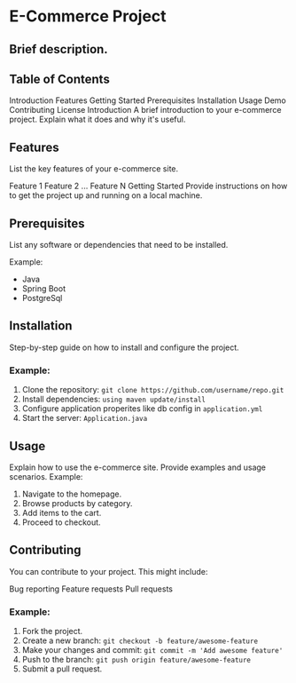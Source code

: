 # E-Commerce Project
 

## Brief description.

## Table of Contents
Introduction
Features
Getting Started
Prerequisites
Installation
Usage
Demo
Contributing
License
Introduction
A brief introduction to your e-commerce project. Explain what it does and why it's useful.

## Features
List the key features of your e-commerce site.

Feature 1
Feature 2
...
Feature N
Getting Started
Provide instructions on how to get the project up and running on a local machine.

## Prerequisites
List any software or dependencies that need to be installed.

Example:
- Java
- Spring Boot
- PostgreSql

## Installation
Step-by-step guide on how to install and configure the project.

### Example:
1. Clone the repository: `git clone https://github.com/username/repo.git`
2. Install dependencies: `using maven update/install`
3. Configure application properites like db config in `application.yml`
4. Start the server: `Application.java`

## Usage
Explain how to use the e-commerce site. Provide examples and usage scenarios.
  Example:
  1. Navigate to the homepage.
  2. Browse products by category.
  3. Add items to the cart.
  4. Proceed to checkout.

## Contributing
You can contribute to your project. This might include:

Bug reporting
Feature requests
Pull requests

### Example:
1. Fork the project.
2. Create a new branch: `git checkout -b feature/awesome-feature`
3. Make your changes and commit: `git commit -m 'Add awesome feature'`
4. Push to the branch: `git push origin feature/awesome-feature`
5. Submit a pull request.


